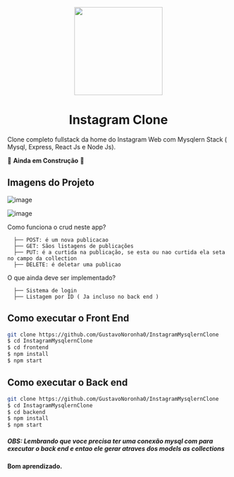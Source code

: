 <p align="center">
  <img src="https://logodownload.org/wp-content/uploads/2017/04/instagram-logo-1.png" width="200"/>
</p>

<h1 align="center">
 Instagram Clone
</h1>

Clone completo fullstack da home do Instagram Web com Mysqlern Stack ( Mysql, Express, React Js e Node Js).

🚧 **Ainda em Construção** 🚧

## Imagens do Projeto
![image](https://user-images.githubusercontent.com/77861206/107554989-686a9480-6bb5-11eb-8228-ca64187d19d7.png)

![image](https://user-images.githubusercontent.com/77861206/107690240-a389c800-6c88-11eb-99c7-eaeb97e9ba10.png)



 Como funciona o crud neste app?

      ├── POST: é um nova publicacao
      ├── GET: Sãos listagens de publicações
      ├── PUT: é a curtida na publicação, se esta ou nao curtida ela seta no campo da collection
      ├── DELETE: é deletar uma publicao
  
 O que ainda deve ser implementado?
 
      ├── Sistema de login
      ├── Listagem por ID ( Ja incluso no back end )
 
 
    

## Como executar o Front End

```bash
git clone https://github.com/GustavoNoronha0/InstagramMysqlernClone
$ cd InstagramMysqlernClone
$ cd frontend
$ npm install
$ npm start
```

## Como executar o Back end

```bash
git clone https://github.com/GustavoNoronha0/InstagramMysqlernClone
$ cd InstagramMysqlernClone
$ cd backend
$ npm install
$ npm start
```

##### OBS: Lembrando que voce precisa ter uma conexão mysql com para executar o back end e entao ele gerar atraves dos models as collections

#### Bom aprendizado.<br/>
